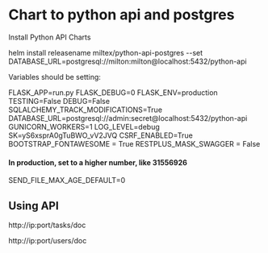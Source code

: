 # Chart to python api and postgres

Install Python API Charts

helm install releasename miltex/python-api-postgres --set DATABASE_URL=postgresql://milton:milton@localhost:5432/python-api

Variables should be setting:

FLASK_APP=run.py
FLASK_DEBUG=0
FLASK_ENV=production
TESTING=False
DEBUG=False
SQLALCHEMY_TRACK_MODIFICATIONS=True
DATABASE_URL=postgresql://admin:secret@localhost:5432/python-api
GUNICORN_WORKERS=1
LOG_LEVEL=debug
SK=yS6xsprA0gTuBWO_vV2JVQ
CSRF_ENABLED=True
BOOTSTRAP_FONTAWESOME = True
RESTPLUS_MASK_SWAGGER = False

#### In production, set to a higher number, like 31556926
SEND_FILE_MAX_AGE_DEFAULT=0

## Using API

http://ip:port/tasks/doc

http://ip:port/users/doc